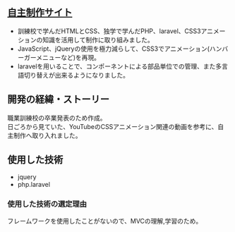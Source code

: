 ## [自主制作サイト](https://catcafetier.xsrv.jp)
- 訓練校で学んだHTMLとCSS、独学で学んだPHP、laravel、CSS3アニメーションの知識を活用して制作に取り組みました。
- JavaScript、jQueryの使用を極力減らして、CSS3でアニメーション(ハンバーガーメニューなど)を再現。
- laravelを用いることで、コンポーネントによる部品単位での管理、また多言語切り替えが出来るようになりました。

## 開発の経緯・ストーリー

職業訓練校の卒業発表のため作成。  
日ごろから見ていた、YouTubeのCSSアニメーション関連の動画を参考に、自主制作へ取り入れました。

## 使用した技術
- jquery
- php.laravel


### 使用した技術の選定理由
フレームワークを使用したことがないので、MVCの理解,学習のため。
